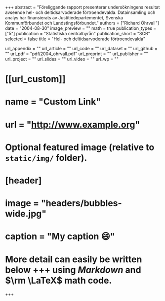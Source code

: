 +++
abstract = "Föreliggande rapport presenterar undersökningens resultat avseende hel- och deltidsarvoderade förtroendevalda. Datainsamling och analys har finansierats av Justitiedepartementet, Svenska Kommunförbundet och Landstingsförbundet."
authors = ["Richard Öhrvall"]
date = "2004-08-30"
image_preview = ""
math = true
publication_types = ["5"]
publication = "Statistiska centralbyrån"
publication_short = "SCB"
selected = false
title = "Hel- och deltidsarvoderade förtroendevalda"

url_appendix = ""
url_article = ""
url_code = ""
url_dataset = ""
url_github = ""
url_pdf = "pdf/2004_ohrvall.pdf"
url_preprint = ""
url_publisher  = ""
url_project = ""
url_slides = ""
url_video = ""
url_wp = ""

# [[url_custom]]
# name = "Custom Link"
# url = "http://www.example.org"

# Optional featured image (relative to `static/img/` folder).
# [header]
# image = "headers/bubbles-wide.jpg"
# caption = "My caption :smile:"


# More detail can easily be written below +++ using *Markdown* and $\rm \LaTeX$ math code.
+++


